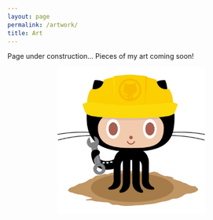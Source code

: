```yaml
---
layout: page
permalink: /artwork/
title: Art
---
```


Page under construction... Pieces of my art coming soon!

<p align="center">
  <img src="/images/404.jpg" alt="Profile photo" width="300">
</p>

<!-- Google tag (gtag.js) -->
<script async src="https://www.googletagmanager.com/gtag/js?id=G-86S7F2CSK3"></script>
<script>
  window.dataLayer = window.dataLayer || [];
  function gtag(){dataLayer.push(arguments);}
  gtag('js', new Date());

  gtag('config', 'G-86S7F2CSK3');
</script>
